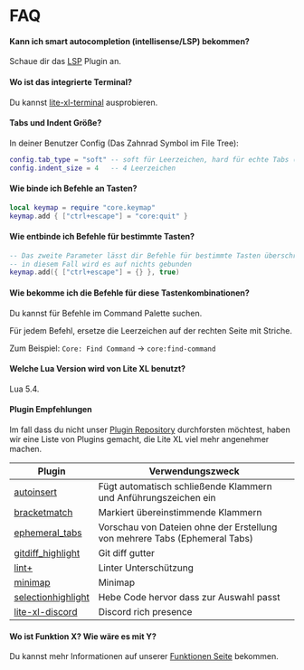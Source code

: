 # FAQ

#### Kann ich smart autocompletion (intellisense/LSP) bekommen?

Schaue dir das [LSP] Plugin an.

#### Wo ist das integrierte Terminal?

Du kannst [lite-xl-terminal] ausprobieren.

#### Tabs und Indent Größe?

In deiner Benutzer Config (Das Zahnrad Symbol im File Tree):

```lua
config.tab_type = "soft" -- soft für Leerzeichen, hard für echte Tabs (\t)
config.indent_size = 4   -- 4 Leerzeichen
```

#### Wie binde ich Befehle an Tasten?

```lua
local keymap = require "core.keymap"
keymap.add { ["ctrl+escape"] = "core:quit" }
```

#### Wie entbinde ich Befehle für bestimmte Tasten?

```lua
-- Das zweite Parameter lässt dir Befehle für bestimmte Tasten überschreiben
-- in diesem Fall wird es auf nichts gebunden
keymap.add({ ["ctrl+escape"] = {} }, true)
```

#### Wie bekomme ich die Befehle für diese Tastenkombinationen?

Du kannst für Befehle im Command Palette suchen.

Für jedem Befehl, ersetze die Leerzeichen auf der rechten Seite mit Striche.

Zum Beispiel: `Core: Find Command` → `core:find-command`

#### Welche Lua Version wird von Lite XL benutzt?

Lua 5.4.

#### Plugin Empfehlungen

Im fall dass du nicht unser [Plugin Repository][1] durchforsten möchtest,
haben wir eine Liste von Plugins gemacht, die Lite XL viel mehr angenehmer machen.

| Plugin               | Verwendungszweck
| ---                  | ---
| [autoinsert]         | Fügt automatisch schließende Klammern und Anführungszeichen ein
| [bracketmatch]       | Markiert übereinstimmende Klammern
| [ephemeral_tabs]     | Vorschau von Dateien ohne der Erstellung von mehrere Tabs (Ephemeral Tabs)
| [gitdiff_highlight]  | Git diff gutter
| [lint+]              | Linter Unterschützung
| [minimap]            | Minimap
| [selectionhighlight] | Hebe Code hervor dass zur Auswahl passt
| [lite-xl-discord]    | Discord rich presence |

#### Wo ist Funktion X? Wie wäre es mit Y?

Du kannst mehr Informationen auf unserer [Funktionen Seite](/en/about/features) bekommen.


[LSP]:                https://github.com/lite-xl/lite-xl-lsp
[lite-xl-terminal]:   https://github.com/adamharrison/lite-xl-terminal
[autoinsert]:         https://github.com/lite-xl/lite-xl-plugins/blob/master/plugins/autoinsert.lua?raw=1
[bracketmatch]:       https://github.com/lite-xl/lite-xl-plugins/blob/master/plugins/bracketmatch.lua?raw=1
[ephemeral_tabs]:     https://github.com/lite-xl/lite-xl-plugins/blob/master/plugins/ephemeral_tabs.lua?raw=1
[gitdiff_highlight]:  https://github.com/vincens2005/lite-xl-gitdiff-highlight
[lint+]:              https://github.com/liquid600pgm/lintplus
[minimap]:            https://github.com/lite-xl/lite-xl-plugins/blob/master/plugins/minimap.lua?raw=1
[selectionhighlight]: https://github.com/lite-xl/lite-xl-plugins/blob/master/plugins/selectionhighlight.lua?raw=1
[lite-xl-discord]:    https://github.com/vincens2005/lite-xl-discord

[1]: https://github.com/lite-xl/lite-xl-plugins
